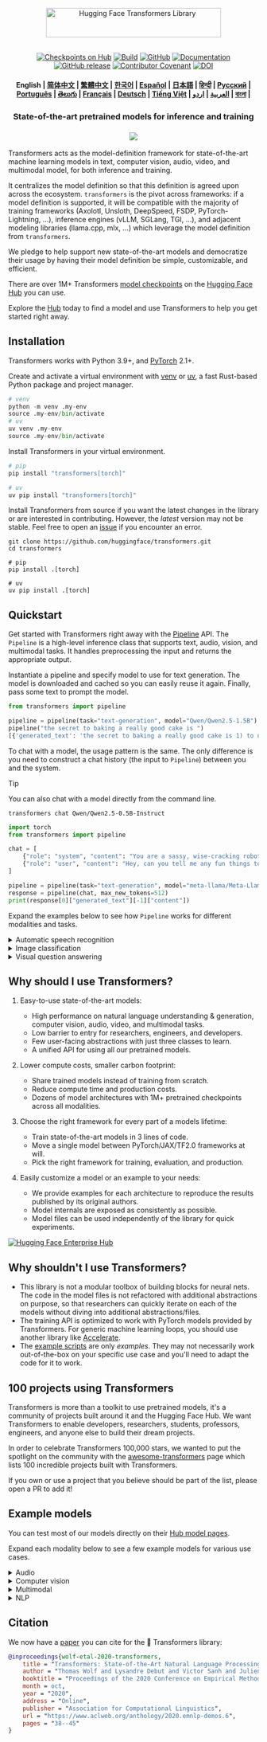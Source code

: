<!---
Copyright 2020 The HuggingFace Team. All rights reserved.

Licensed under the Apache License, Version 2.0 (the "License");
you may not use this file except in compliance with the License.
You may obtain a copy of the License at

    http://www.apache.org/licenses/LICENSE-2.0

Unless required by applicable law or agreed to in writing, software
distributed under the License is distributed on an "AS IS" BASIS,
WITHOUT WARRANTIES OR CONDITIONS OF ANY KIND, either express or implied.
See the License for the specific language governing permissions and
limitations under the License.
-->

<p align="center">
  <picture>
    <source media="(prefers-color-scheme: dark)" srcset="https://huggingface.co/datasets/huggingface/documentation-images/raw/main/transformers-logo-dark.svg">
    <source media="(prefers-color-scheme: light)" srcset="https://huggingface.co/datasets/huggingface/documentation-images/raw/main/transformers-logo-light.svg">
    <img alt="Hugging Face Transformers Library" src="https://huggingface.co/datasets/huggingface/documentation-images/raw/main/transformers-logo-light.svg" width="352" height="59" style="max-width: 100%;">
  </picture>
  <br/>
  <br/>
</p>

<p align="center">
    <a href="https://huggingface.com/models"><img alt="Checkpoints on Hub" src="https://img.shields.io/endpoint?url=https://huggingface.co/api/shields/models&color=brightgreen"></a>
    <a href="https://circleci.com/gh/huggingface/transformers"><img alt="Build" src="https://img.shields.io/circleci/build/github/huggingface/transformers/main"></a>
    <a href="https://github.com/huggingface/transformers/blob/main/LICENSE"><img alt="GitHub" src="https://img.shields.io/github/license/huggingface/transformers.svg?color=blue"></a>
    <a href="https://huggingface.co/docs/transformers/index"><img alt="Documentation" src="https://img.shields.io/website/http/huggingface.co/docs/transformers/index.svg?down_color=red&down_message=offline&up_message=online"></a>
    <a href="https://github.com/huggingface/transformers/releases"><img alt="GitHub release" src="https://img.shields.io/github/release/huggingface/transformers.svg"></a>
    <a href="https://github.com/huggingface/transformers/blob/main/CODE_OF_CONDUCT.md"><img alt="Contributor Covenant" src="https://img.shields.io/badge/Contributor%20Covenant-v2.0%20adopted-ff69b4.svg"></a>
    <a href="https://zenodo.org/badge/latestdoi/155220641"><img src="https://zenodo.org/badge/155220641.svg" alt="DOI"></a>
</p>

<h4 align="center">
    <p>
        <b>English</b> |
        <a href="https://github.com/huggingface/transformers/blob/main/i18n/README_zh-hans.md">简体中文</a> |
        <a href="https://github.com/huggingface/transformers/blob/main/i18n/README_zh-hant.md">繁體中文</a> |
        <a href="https://github.com/huggingface/transformers/blob/main/i18n/README_ko.md">한국어</a> |
        <a href="https://github.com/huggingface/transformers/blob/main/i18n/README_es.md">Español</a> |
        <a href="https://github.com/huggingface/transformers/blob/main/i18n/README_ja.md">日本語</a> |
        <a href="https://github.com/huggingface/transformers/blob/main/i18n/README_hd.md">हिन्दी</a> |
        <a href="https://github.com/huggingface/transformers/blob/main/i18n/README_ru.md">Русский</a> |
        <a href="https://github.com/huggingface/transformers/blob/main/i18n/README_pt-br.md">Português</a> |
        <a href="https://github.com/huggingface/transformers/blob/main/i18n/README_te.md">తెలుగు</a> |
        <a href="https://github.com/huggingface/transformers/blob/main/i18n/README_fr.md">Français</a> |
        <a href="https://github.com/huggingface/transformers/blob/main/i18n/README_de.md">Deutsch</a> |
        <a href="https://github.com/huggingface/transformers/blob/main/i18n/README_vi.md">Tiếng Việt</a> |
        <a href="https://github.com/huggingface/transformers/blob/main/i18n/README_ar.md">العربية</a> |
        <a href="https://github.com/huggingface/transformers/blob/main/i18n/README_ur.md">اردو</a> |
        <a href="https://github.com/huggingface/transformers/blob/main/i18n/README_bn.md">বাংলা</a> |
    </p>
</h4>

<h3 align="center">
    <p>State-of-the-art pretrained models for inference and training</p>
</h3>

<h3 align="center">
    <img src="https://huggingface.co/datasets/huggingface/documentation-images/resolve/main/transformers/transformers_as_a_model_definition.png"/>
</h3>


Transformers acts as the model-definition framework for state-of-the-art machine learning models in text, computer 
vision, audio, video, and multimodal model, for both inference and training. 

It centralizes the model definition so that this definition is agreed upon across the ecosystem. `transformers` is the 
pivot across frameworks: if a model definition is supported, it will be compatible with the majority of training 
frameworks (Axolotl, Unsloth, DeepSpeed, FSDP, PyTorch-Lightning, ...), inference engines (vLLM, SGLang, TGI, ...),
and adjacent modeling libraries (llama.cpp, mlx, ...) which leverage the model definition from `transformers`.

We pledge to help support new state-of-the-art models and democratize their usage by having their model definition be
simple, customizable, and efficient.

There are over 1M+ Transformers [model checkpoints](https://huggingface.co/models?library=transformers&sort=trending) on the [Hugging Face Hub](https://huggingface.com/models) you can use.

Explore the [Hub](https://huggingface.com/) today to find a model and use Transformers to help you get started right away.

## Installation

Transformers works with Python 3.9+, and [PyTorch](https://pytorch.org/get-started/locally/) 2.1+.

Create and activate a virtual environment with [venv](https://docs.python.org/3/library/venv.html) or [uv](https://docs.astral.sh/uv/), a fast Rust-based Python package and project manager.

```py
# venv
python -m venv .my-env
source .my-env/bin/activate
# uv
uv venv .my-env
source .my-env/bin/activate
```

Install Transformers in your virtual environment.

```py
# pip
pip install "transformers[torch]"

# uv
uv pip install "transformers[torch]"
```

Install Transformers from source if you want the latest changes in the library or are interested in contributing. However, the *latest* version may not be stable. Feel free to open an [issue](https://github.com/huggingface/transformers/issues) if you encounter an error.

```shell
git clone https://github.com/huggingface/transformers.git
cd transformers

# pip
pip install .[torch]

# uv
uv pip install .[torch]
```

## Quickstart

Get started with Transformers right away with the [Pipeline](https://huggingface.co/docs/transformers/pipeline_tutorial) API. The `Pipeline` is a high-level inference class that supports text, audio, vision, and multimodal tasks. It handles preprocessing the input and returns the appropriate output.

Instantiate a pipeline and specify model to use for text generation. The model is downloaded and cached so you can easily reuse it again. Finally, pass some text to prompt the model.

```py
from transformers import pipeline

pipeline = pipeline(task="text-generation", model="Qwen/Qwen2.5-1.5B")
pipeline("the secret to baking a really good cake is ")
[{'generated_text': 'the secret to baking a really good cake is 1) to use the right ingredients and 2) to follow the recipe exactly. the recipe for the cake is as follows: 1 cup of sugar, 1 cup of flour, 1 cup of milk, 1 cup of butter, 1 cup of eggs, 1 cup of chocolate chips. if you want to make 2 cakes, how much sugar do you need? To make 2 cakes, you will need 2 cups of sugar.'}]
```

To chat with a model, the usage pattern is the same. The only difference is you need to construct a chat history (the input to `Pipeline`) between you and the system.

> [!TIP]
> You can also chat with a model directly from the command line.
> ```shell
> transformers chat Qwen/Qwen2.5-0.5B-Instruct
> ```

```py
import torch
from transformers import pipeline

chat = [
    {"role": "system", "content": "You are a sassy, wise-cracking robot as imagined by Hollywood circa 1986."},
    {"role": "user", "content": "Hey, can you tell me any fun things to do in New York?"}
]

pipeline = pipeline(task="text-generation", model="meta-llama/Meta-Llama-3-8B-Instruct", dtype=torch.bfloat16, device_map="auto")
response = pipeline(chat, max_new_tokens=512)
print(response[0]["generated_text"][-1]["content"])
```

Expand the examples below to see how `Pipeline` works for different modalities and tasks.

<details>
<summary>Automatic speech recognition</summary>

```py
from transformers import pipeline

pipeline = pipeline(task="automatic-speech-recognition", model="openai/whisper-large-v3")
pipeline("https://huggingface.co/datasets/Narsil/asr_dummy/resolve/main/mlk.flac")
{'text': ' I have a dream that one day this nation will rise up and live out the true meaning of its creed.'}
```

</details>

<details>
<summary>Image classification</summary>

<h3 align="center">
    <a><img src="https://huggingface.co/datasets/Narsil/image_dummy/raw/main/parrots.png"></a>
</h3>

```py
from transformers import pipeline

pipeline = pipeline(task="image-classification", model="facebook/dinov2-small-imagenet1k-1-layer")
pipeline("https://huggingface.co/datasets/Narsil/image_dummy/raw/main/parrots.png")
[{'label': 'macaw', 'score': 0.997848391532898},
 {'label': 'sulphur-crested cockatoo, Kakatoe galerita, Cacatua galerita',
  'score': 0.0016551691805943847},
 {'label': 'lorikeet', 'score': 0.00018523589824326336},
 {'label': 'African grey, African gray, Psittacus erithacus',
  'score': 7.85409429227002e-05},
 {'label': 'quail', 'score': 5.502637941390276e-05}]
```

</details>

<details>
<summary>Visual question answering</summary>


<h3 align="center">
    <a><img src="https://huggingface.co/datasets/huggingface/documentation-images/resolve/main/transformers/tasks/idefics-few-shot.jpg"></a>
</h3>

```py
from transformers import pipeline

pipeline = pipeline(task="visual-question-answering", model="Salesforce/blip-vqa-base")
pipeline(
    image="https://huggingface.co/datasets/huggingface/documentation-images/resolve/main/transformers/tasks/idefics-few-shot.jpg",
    question="What is in the image?",
)
[{'answer': 'statue of liberty'}]
```

</details>

## Why should I use Transformers?

1. Easy-to-use state-of-the-art models:
    - High performance on natural language understanding & generation, computer vision, audio, video, and multimodal tasks.
    - Low barrier to entry for researchers, engineers, and developers.
    - Few user-facing abstractions with just three classes to learn.
    - A unified API for using all our pretrained models.

1. Lower compute costs, smaller carbon footprint:
    - Share trained models instead of training from scratch.
    - Reduce compute time and production costs.
    - Dozens of model architectures with 1M+ pretrained checkpoints across all modalities.

1. Choose the right framework for every part of a models lifetime:
    - Train state-of-the-art models in 3 lines of code.
    - Move a single model between PyTorch/JAX/TF2.0 frameworks at will.
    - Pick the right framework for training, evaluation, and production.

1. Easily customize a model or an example to your needs:
    - We provide examples for each architecture to reproduce the results published by its original authors.
    - Model internals are exposed as consistently as possible.
    - Model files can be used independently of the library for quick experiments.

<a target="_blank" href="https://huggingface.co/enterprise">
    <img alt="Hugging Face Enterprise Hub" src="https://github.com/user-attachments/assets/247fb16d-d251-4583-96c4-d3d76dda4925">
</a><br>

## Why shouldn't I use Transformers?

- This library is not a modular toolbox of building blocks for neural nets. The code in the model files is not refactored with additional abstractions on purpose, so that researchers can quickly iterate on each of the models without diving into additional abstractions/files.
- The training API is optimized to work with PyTorch models provided by Transformers. For generic machine learning loops, you should use another library like [Accelerate](https://huggingface.co/docs/accelerate).
- The [example scripts](https://github.com/huggingface/transformers/tree/main/examples) are only *examples*. They may not necessarily work out-of-the-box on your specific use case and you'll need to adapt the code for it to work.

## 100 projects using Transformers

Transformers is more than a toolkit to use pretrained models, it's a community of projects built around it and the
Hugging Face Hub. We want Transformers to enable developers, researchers, students, professors, engineers, and anyone
else to build their dream projects.

In order to celebrate Transformers 100,000 stars, we wanted to put the spotlight on the
community with the [awesome-transformers](./awesome-transformers.md) page which lists 100
incredible projects built with Transformers.

If you own or use a project that you believe should be part of the list, please open a PR to add it!

## Example models

You can test most of our models directly on their [Hub model pages](https://huggingface.co/models).

Expand each modality below to see a few example models for various use cases.

<details>
<summary>Audio</summary>

- Audio classification with [Whisper](https://huggingface.co/openai/whisper-large-v3-turbo)
- Automatic speech recognition with [Moonshine](https://huggingface.co/UsefulSensors/moonshine)
- Keyword spotting with [Wav2Vec2](https://huggingface.co/superb/wav2vec2-base-superb-ks)
- Speech to speech generation with [Moshi](https://huggingface.co/kyutai/moshiko-pytorch-bf16)
- Text to audio with [MusicGen](https://huggingface.co/facebook/musicgen-large)
- Text to speech with [Bark](https://huggingface.co/suno/bark)

</details>

<details>
<summary>Computer vision</summary>

- Automatic mask generation with [SAM](https://huggingface.co/facebook/sam-vit-base)
- Depth estimation with [DepthPro](https://huggingface.co/apple/DepthPro-hf)
- Image classification with [DINO v2](https://huggingface.co/facebook/dinov2-base)
- Keypoint detection with [SuperPoint](https://huggingface.co/magic-leap-community/superpoint)
- Keypoint matching with [SuperGlue](https://huggingface.co/magic-leap-community/superglue_outdoor)
- Object detection with [RT-DETRv2](https://huggingface.co/PekingU/rtdetr_v2_r50vd)
- Pose Estimation with [VitPose](https://huggingface.co/usyd-community/vitpose-base-simple)
- Universal segmentation with [OneFormer](https://huggingface.co/shi-labs/oneformer_ade20k_swin_large)
- Video classification with [VideoMAE](https://huggingface.co/MCG-NJU/videomae-large)

</details>

<details>
<summary>Multimodal</summary>

- Audio or text to text with [Qwen2-Audio](https://huggingface.co/Qwen/Qwen2-Audio-7B)
- Document question answering with [LayoutLMv3](https://huggingface.co/microsoft/layoutlmv3-base)
- Image or text to text with [Qwen-VL](https://huggingface.co/Qwen/Qwen2.5-VL-3B-Instruct)
- Image captioning [BLIP-2](https://huggingface.co/Salesforce/blip2-opt-2.7b)
- OCR-based document understanding with [GOT-OCR2](https://huggingface.co/stepfun-ai/GOT-OCR-2.0-hf)
- Table question answering with [TAPAS](https://huggingface.co/google/tapas-base)
- Unified multimodal understanding and generation with [Emu3](https://huggingface.co/BAAI/Emu3-Gen)
- Vision to text with [Llava-OneVision](https://huggingface.co/llava-hf/llava-onevision-qwen2-0.5b-ov-hf)
- Visual question answering with [Llava](https://huggingface.co/llava-hf/llava-1.5-7b-hf)
- Visual referring expression segmentation with [Kosmos-2](https://huggingface.co/microsoft/kosmos-2-patch14-224)

</details>

<details>
<summary>NLP</summary>

- Masked word completion with [ModernBERT](https://huggingface.co/answerdotai/ModernBERT-base)
- Named entity recognition with [Gemma](https://huggingface.co/google/gemma-2-2b)
- Question answering with [Mixtral](https://huggingface.co/mistralai/Mixtral-8x7B-v0.1)
- Summarization with [BART](https://huggingface.co/facebook/bart-large-cnn)
- Translation with [T5](https://huggingface.co/google-t5/t5-base)
- Text generation with [Llama](https://huggingface.co/meta-llama/Llama-3.2-1B)
- Text classification with [Qwen](https://huggingface.co/Qwen/Qwen2.5-0.5B)

</details>

## Citation

We now have a [paper](https://www.aclweb.org/anthology/2020.emnlp-demos.6/) you can cite for the 🤗 Transformers library:
```bibtex
@inproceedings{wolf-etal-2020-transformers,
    title = "Transformers: State-of-the-Art Natural Language Processing",
    author = "Thomas Wolf and Lysandre Debut and Victor Sanh and Julien Chaumond and Clement Delangue and Anthony Moi and Pierric Cistac and Tim Rault and Rémi Louf and Morgan Funtowicz and Joe Davison and Sam Shleifer and Patrick von Platen and Clara Ma and Yacine Jernite and Julien Plu and Canwen Xu and Teven Le Scao and Sylvain Gugger and Mariama Drame and Quentin Lhoest and Alexander M. Rush",
    booktitle = "Proceedings of the 2020 Conference on Empirical Methods in Natural Language Processing: System Demonstrations",
    month = oct,
    year = "2020",
    address = "Online",
    publisher = "Association for Computational Linguistics",
    url = "https://www.aclweb.org/anthology/2020.emnlp-demos.6",
    pages = "38--45"
}
```
